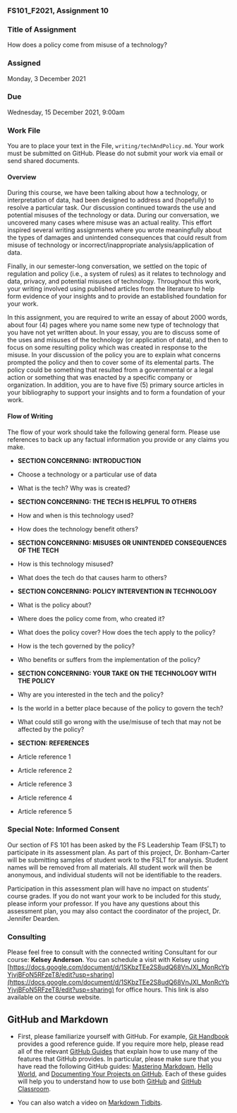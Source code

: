 ### FS101_F2021, Assignment 10

### Title of Assignment
How does a policy come from misuse of a technology?

### Assigned
Monday, 3 December 2021

### Due
Wednesday, 15 December 2021, 9:00am

### Work File
You are to place your text in the File, `writing/techAndPolicy.md`. Your work must be submitted on GitHub. Please do not submit your work via email or send shared documents.

#### Overview
During this course, we have been talking about how a technology, or interpretation of data, had been designed to address and (hopefully) to resolve a particular task. Our discussion continued towards the use and potential misuses of the technology or data. During our conversation, we uncovered many cases where misuse was an actual reality. This effort inspired several writing assignments where you wrote meaningfully about the types of damages and unintended consequences that could result from misuse of technology or incorrect/inappropriate analysis/application of data.

Finally, in our semester-long conversation, we settled on the topic of regulation and policy (i.e., a system of rules) as it relates to technology and data, privacy, and potential misuses of technology. Throughout this work, your writing involved using published articles from the literature to help form evidence of your insights and to provide an established foundation for your work.

In this assignment, you are required to write an essay of about 2000 words, about four (4) pages where you name some new type of technology that you have not yet written about. In your essay, you are to discuss some of the uses and misuses of the technology (or application of data), and then to focus on some resulting policy which was created in response to the misuse. In your discussion of the policy you are to explain what concerns prompted the policy and then to cover some of its elemental parts. The policy could be something that resulted from a governmental or a legal action or something that was enacted by a specific company or organization. In addition, you are to have five (5) primary source articles in your bibliography to support your insights and to form a foundation of your work.


#### Flow of Writing

The flow of your work should take the following general form. Please use references to back up any factual information you provide or any claims you make.

  - **SECTION CONCERNING: INTRODUCTION**
  - Choose a technology or a particular use of data
  - What is the tech? Why was is created?

  - **SECTION CONCERNING: THE TECH IS HELPFUL TO OTHERS**
   - How and when is this technology used?
   - How does the technology benefit others?

  - **SECTION CONCERNING: MISUSES OR UNINTENDED CONSEQUENCES OF THE TECH**
   - How is this technology misused?
   - What does the tech do that causes harm to others?

  - **SECTION CONCERNING: POLICY INTERVENTION IN TECHNOLOGY**
   - What is the policy about?
   - Where does the policy come from, who created it?
   - What does the policy cover? How does the tech apply to the policy?
   - How is the tech governed by the policy?
   - Who benefits or suffers from the implementation of the policy?

  - **SECTION CONCERNING: YOUR TAKE ON THE TECHNOLOGY WITH THE POLICY**
   - Why are you interested in the tech and the policy?
   - Is the world in a better place because of the policy to govern the tech?
   - What could still go wrong with the use/misuse of tech that may not be affected by the policy?

  - **SECTION: REFERENCES**
   - Article reference 1
   - Article reference 2
   - Article reference 3
   - Article reference 4
   - Article reference 5




### Special Note: Informed Consent

Our section of FS 101 has been asked by the FS Leadership Team (FSLT) to participate in its assessment plan. As part of this project, Dr. Bonham-Carter will be submitting samples of student work to the FSLT for analysis. Student names will be removed from all materials. All student work will then be anonymous, and individual students will not be identifiable to the readers.

Participation in this assessment plan will have no impact on students’ course grades. If you do not want your work to be included for this study, please inform your professor. If you have any questions about this assessment plan, you may also contact the coordinator of the project, Dr. Jennifer Dearden.



### Consulting
Please feel free to consult with the connected writing Consultant for our course: **Kelsey Anderson**. You can schedule a visit with Kelsey using [https://docs.google.com/document/d/1SKbzTEe2S8udQ68VnJXI_MonRcYbYjvjBFoN5RFzeT8/edit?usp=sharing](https://docs.google.com/document/d/1SKbzTEe2S8udQ68VnJXI_MonRcYbYjvjBFoN5RFzeT8/edit?usp=sharing) for office hours. This link is also available on the course website.



## GitHub and Markdown

 - First, please familiarize yourself with GitHub. For example, [Git Handbook](https://guides.github.com/introduction/git-handbook/) provides a good reference guide. If you require more help, please read all of the relevant [GitHub Guides](https://guides.github.com/) that explain how to use many of the features that GitHub provides. In particular, please make sure that you have read the following GitHub guides: [Mastering Markdown](https://guides.github.com/features/mastering-markdown/), [Hello World](https://guides.github.com/activities/hello-world/), and [Documenting Your Projects on GitHub](https://guides.github.com/features/wikis/). Each of these guides will help you to understand how to use both [GitHub](http://github.com) and [GitHub Classroom](https://classroom.github.com/).

 - You can also watch a video on [Markdown Tidbits](https://www.youtube.com/watch?v=cdJEUAy5IyA&list=PLsYZRXov75ZHSwWiCk0-jd1RcTuu_-zmD&index=5).
